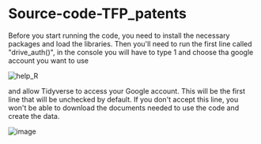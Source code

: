 # Source-code-TFP_patents

Before you start running the code, you need to install the necessary packages and load the libraries.
Then you'll need to run the first line called "drive_auth()", in the console you will have to type 1 and choose tha google account you want to use



![help_R](https://github.com/user-attachments/assets/c3b19c2a-decc-481e-83d6-e1abb2b04041)




and allow Tidyverse to access your Google account. This will be the first line that will be unchecked by default.
If you don't accept this line, you won't be able to download the documents needed to use the code and create the data.


![image](https://github.com/user-attachments/assets/5c7dfb3b-5262-404b-a843-59faef836668)

